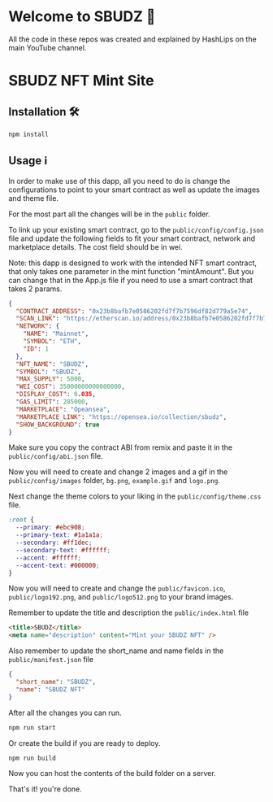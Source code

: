 # Welcome to SBUDZ 🍺

All the code in these repos was created and explained by HashLips on the main YouTube channel.

# SBUDZ NFT Mint Site

## Installation 🛠️

```sh
npm install
```

## Usage ℹ️

In order to make use of this dapp, all you need to do is change the configurations to point to your smart contract as well as update the images and theme file.

For the most part all the changes will be in the `public` folder.

To link up your existing smart contract, go to the `public/config/config.json` file and update the following fields to fit your smart contract, network and marketplace details. The cost field should be in wei.

Note: this dapp is designed to work with the intended NFT smart contract, that only takes one parameter in the mint function "mintAmount". But you can change that in the App.js file if you need to use a smart contract that takes 2 params.

```json
{
  "CONTRACT_ADDRESS": "0x23b8bafb7e0586202fd7f7b7596df82d779a5e74",
  "SCAN_LINK": "https://etherscan.io/address/0x23b8bafb7e0586202fd7f7b7596df82d779a5e74",
  "NETWORK": {
    "NAME": "Mainnet",
    "SYMBOL": "ETH",
    "ID": 1
  },
  "NFT_NAME": "SBUDZ",
  "SYMBOL": "SBUDZ",
  "MAX_SUPPLY": 5000,
  "WEI_COST": 35000000000000000,
  "DISPLAY_COST": 0.035,
  "GAS_LIMIT": 285000,
  "MARKETPLACE": "Opeansea",
  "MARKETPLACE_LINK": "https://opensea.io/collection/sbudz",
  "SHOW_BACKGROUND": true
}
```

Make sure you copy the contract ABI from remix and paste it in the `public/config/abi.json` file.

Now you will need to create and change 2 images and a gif in the `public/config/images` folder, `bg.png`, `example.gif` and `logo.png`.

Next change the theme colors to your liking in the `public/config/theme.css` file.

```css
:root {
  --primary: #ebc908;
  --primary-text: #1a1a1a;
  --secondary: #ff1dec;
  --secondary-text: #ffffff;
  --accent: #ffffff;
  --accent-text: #000000;
}
```

Now you will need to create and change the `public/favicon.ico`, `public/logo192.png`, and
`public/logo512.png` to your brand images.

Remember to update the title and description the `public/index.html` file

```html
<title>SBUDZ</title>
<meta name="description" content="Mint your SBUDZ NFT" />
```

Also remember to update the short_name and name fields in the `public/manifest.json` file

```json
{
  "short_name": "SBUDZ",
  "name": "SBUDZ NFT"
}
```

After all the changes you can run.

```sh
npm run start
```

Or create the build if you are ready to deploy.

```sh
npm run build
```

Now you can host the contents of the build folder on a server.

That's it! you're done.

